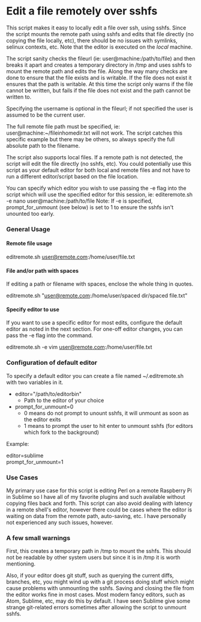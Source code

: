 Edit a file remotely over sshfs
================

This script makes it easy to locally edit a file over ssh, using sshfs.  Since the script mounts the remote path using sshfs and edits that file directly (no copying the file locally, etc), there should be no issues with symlinks, selinux contexts, etc.  Note that the editor is executed on the _local_ machine.

The script sanity checks the fileurl (ie:  user@machine:/path/to/file) and then breaks it apart and creates a temporary directory in /tmp and uses sshfs to mount the remote path and edits the file.  Along the way many checks are done to ensure that the file exists and is writable.  If the file does not exist it ensures that the path is writable.  At this time the script only warns if the file cannot be written, but fails if the file does not exist and the path cannot be written to.

Specifying the username is optional in the fileurl; if not specified the user is assumed to be the current user.

The full remote file path must be specified, ie:  user@machine:~/fileinhomedir.txt will not work.  The script catches this specific example but there may be others, so always specify the full absolute path to the filename.

The script also supports local files.  If a remote path is not detected, the script will edit the file directly (no sshfs, etc).  You could potentially use this script as your default editor for both local and remote files and not have to run a different editor/script based on the file location.

You can specify which editor you wish to use passing the -e flag into the script which will use the specified editor for this session, ie:  editeremote.sh -e nano user@machine:/path/to/file   Note:  If -e is specified, prompt_for_unmount (see below) is set to 1 to ensure the sshfs isn't unounted too early.

### General Usage

#### Remote file usage
editremote.sh user@remote.com:/home/user/file.txt

#### File and/or path with spaces
If editing a path or filename with spaces, enclose the whole thing in quotes.

editremote.sh "user@remote.com:/home/user/spaced dir/spaced file.txt"

#### Specify editor to use 
If you want to use a specific editor for most edits, configure the default editor as noted in the next section.  For one-off editor changes, you can pass the -e flag into the command. 

editremote.sh -e vim user@remote.com:/home/user/file.txt

### Configuration of default editor
To specify a default editor you can create a file named ~/.editremote.sh with two variables in it.

* editor="/path/to/editorbin"
  * Path to the editor of your choice
* prompt_for_unmount=0
  * 0 means do not prompt to unount sshfs, it will unmount as soon as the editor exits
  * 1 means to prompt the user to hit enter to unmount sshfs (for editors which fork to the background)

Example:

editor=sublime  
prompt_for_unmount=1  

### Use Cases
My primary use case for this script is editing Perl on a remote Raspberry Pi in Sublime so I have all of my favorite plugins and such available without copying files back and forth.  This script can also avoid dealing with latency in a remote shell's editor, however there could be cases where the editor is waiting on data from the remote path, auto-saving, etc.  I have personally not experienced any such issues, however.

### A few small warnings
First, this creates a temporary path in /tmp to mount the sshfs.  This should not be readable by other system users but since it is in /tmp it is worth mentioning.

Also, if your editor does git stuff, such as querying the current diffs, branches, etc, you might wind up with a git process doing stuff which might cause problems with unmounting the sshfs.  Saving and closing the file from the editor works fine in most cases.  Most modern fancy editors, such as Atom, Sublime, etc, may do this by default.  I have seen Sublime give some strange git-related errors sometimes after allowing the script to unmount sshfs.
